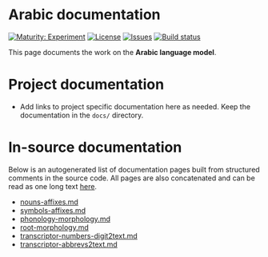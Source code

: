 # Arabic documentation

[![Maturity: Experiment](https://img.shields.io/badge/Maturity-Experiment-black.svg)](https://giellalt.github.io/MaturityClassification.html)
[![License](https://img.shields.io/github/license/giellalt/lang-ara)](https://raw.githubusercontent.com/giellalt/lang-ara/develop/LICENSE)
[![Issues](https://img.shields.io/github/issues/giellalt/lang-ara)](https://github.com/giellalt/lang-ara/issues)
[![Build status](https://github.com/giellalt/lang-ara/workflows/Speller%20CI+CD/badge.svg)](https://github.com/giellalt/lang-ara/actions)

This page documents the work on the **Arabic language model**. 

# Project documentation

* Add links to project specific documentation here as needed. Keep the documentation in the `docs/` directory.

# In-source documentation

Below is an autogenerated list of documentation pages built from structured comments in the source code. All pages are also concatenated and can be read as one long text [here](ara.md).
* [nouns-affixes.md](nouns-affixes.md)
* [symbols-affixes.md](symbols-affixes.md)
* [phonology-morphology.md](phonology-morphology.md)
* [root-morphology.md](root-morphology.md)
* [transcriptor-numbers-digit2text.md](transcriptor-numbers-digit2text.md)
* [transcriptor-abbrevs2text.md](transcriptor-abbrevs2text.md)
